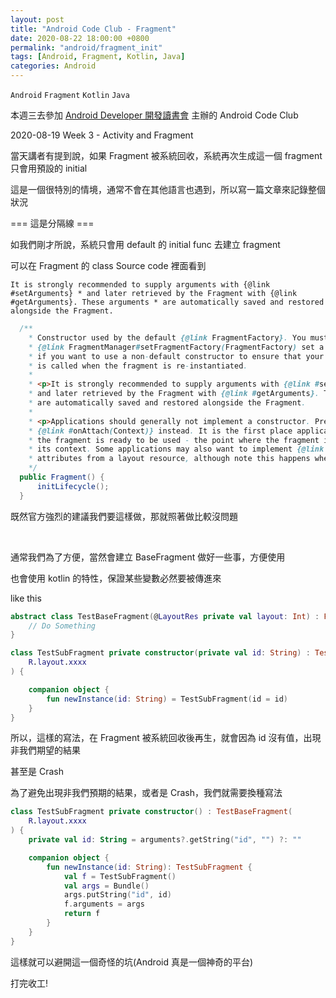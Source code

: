 ```yaml
---
layout: post
title: "Android Code Club - Fragment"
date: 2020-08-22 18:00:00 +0800
permalink: "android/fragment_init"
tags: [Android, Fragment, Kotlin, Java]
categories: Android
---
```


`Android` `Fragment` `Kotlin` `Java`

本週三去參加 <a href="https://www.facebook.com/groups/523386591081376" target="_blank">Android Developer 開發讀書會</a> 主辦的 Android Code Club

2020-08-19 Week 3 - Activity and Fragment

當天講者有提到說，如果 Fragment 被系統回收，系統再次生成這一個 fragment 只會用預設的 initial

這是一個很特別的情境，通常不會在其他語言也遇到，所以寫一篇文章來記錄整個狀況

=== 這是分隔線 ===

如我們剛才所說，系統只會用 default 的 initial func 去建立 fragment

可以在 Fragment 的 class Source code 裡面看到

`It is strongly recommended to supply arguments with {@link #setArguments} * and later retrieved by the Fragment with {@link #getArguments}. These arguments * are automatically saved and restored alongside the Fragment.`

```java
  /**
    * Constructor used by the default {@link FragmentFactory}. You must
    * {@link FragmentManager#setFragmentFactory(FragmentFactory) set a custom FragmentFactory}
    * if you want to use a non-default constructor to ensure that your constructor
    * is called when the fragment is re-instantiated.
    *
    * <p>It is strongly recommended to supply arguments with {@link #setArguments}
    * and later retrieved by the Fragment with {@link #getArguments}. These arguments
    * are automatically saved and restored alongside the Fragment.
    *
    * <p>Applications should generally not implement a constructor. Prefer
    * {@link #onAttach(Context)} instead. It is the first place application code can run where
    * the fragment is ready to be used - the point where the fragment is actually associated with
    * its context. Some applications may also want to implement {@link #onInflate} to retrieve
    * attributes from a layout resource, although note this happens when the fragment is attached.
    */
  public Fragment() {
      initLifecycle();
  }
```

既然官方強烈的建議我們要這樣做，那就照著做比較沒問題

<br>

通常我們為了方便，當然會建立 BaseFragment 做好一些事，方便使用

也會使用 kotlin 的特性，保證某些變數必然要被傳進來

like this

```kotlin
abstract class TestBaseFragment(@LayoutRes private val layout: Int) : Fragment() {
    // Do Something
}

class TestSubFragment private constructor(private val id: String) : TestBaseFragment(
    R.layout.xxxx
) {

    companion object {
        fun newInstance(id: String) = TestSubFragment(id = id)
    }
}
```

所以，這樣的寫法，在 Fragment 被系統回收後再生，就會因為 id 沒有值，出現非我們期望的結果

甚至是 Crash

為了避免出現非我們預期的結果，或者是 Crash，我們就需要換種寫法

```kotlin
class TestSubFragment private constructor() : TestBaseFragment(
    R.layout.xxxx
) {
    private val id: String = arguments?.getString("id", "") ?: ""

    companion object {
        fun newInstance(id: String): TestSubFragment {
            val f = TestSubFragment()
            val args = Bundle()
            args.putString("id", id)
            f.arguments = args
            return f
        }
    }
}
```

這樣就可以避開這一個奇怪的坑(Android 真是一個神奇的平台)

打完收工!

<br>
